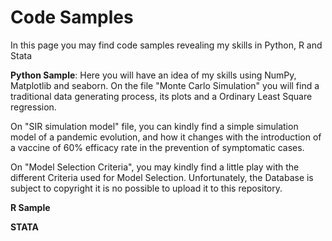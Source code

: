 # Code Samples

In this page you may find code samples revealing my skills in Python, R and Stata 

**Python Sample**: Here you will have an idea of my skills using NumPy, Matplotlib and seaborn. On the file "Monte Carlo Simulation" you will find a traditional data generating process, its plots and a Ordinary Least Square regression. 

On "SIR simulation model" file, you can kindly find a simple simulation model of a pandemic evolution, and how it changes with the introduction of a vaccine of 60% efficacy rate in the prevention of symptomatic cases.

On "Model Selection Criteria", you may kindly find a little play with the different Criteria used for Model Selection. Unfortunately, the Database is subject to copyright it is no possible to upload it to this repository.

**R Sample**

**STATA**
